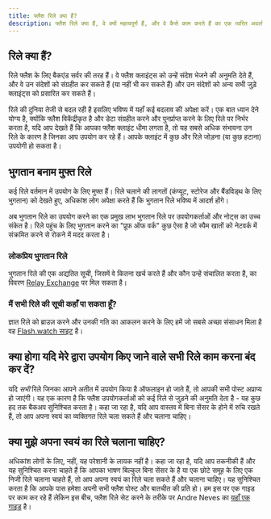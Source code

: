 ```yaml
---
title: फ्लैश रिले क्या हैं?
description: फ्लैश रिले क्या हैं, वे क्यों महत्वपूर्ण हैं, और वे कैसे काम करते हैं का एक त्वरित अवलोकन।
---
```


## रिले क्या हैं?

रिले फ्लैश के लिए बैकएंड सर्वर की तरह हैं। वे फ्लैश क्लाइंट्स को उन्हें संदेश भेजने की अनुमति देते हैं, और वे उन संदेशों को संग्रहीत कर सकते हैं (या नहीं भी कर सकते हैं) और उन संदेशों को अन्य सभी जुड़े क्लाइंट्स को प्रसारित कर सकते हैं।

रिले की दुनिया तेजी से बदल रही है इसलिए भविष्य में यहाँ कई बदलाव की अपेक्षा करें। एक बात ध्यान देने योग्य है, क्योंकि फ्लैश विकेंद्रीकृत है और डेटा संग्रहीत करने और पुनर्प्राप्त करने के लिए रिले पर निर्भर करता है, यदि आप देखते हैं कि आपका फ्लैश क्लाइंट धीमा लगता है, तो यह सबसे अधिक संभावना उन रिले के कारण है जिनका आप उपयोग कर रहे हैं। आपके क्लाइंट में कुछ और रिले जोड़ना (या कुछ हटाना) उपयोगी हो सकता है।

## भुगतान बनाम मुफ्त रिले

कई रिले वर्तमान में उपयोग के लिए मुफ्त हैं। रिले चलाने की लागतों (कंप्यूट, स्टोरेज और बैंडविड्थ के लिए भुगतान) को देखते हुए, अधिकांश लोग अपेक्षा करते हैं कि भुगतान रिले भविष्य में आदर्श होंगे।

अब भुगतान रिले का उपयोग करने का एक प्रमुख लाभ भुगतान रिले पर उपयोगकर्ताओं और नोट्स का उच्च संकेत है। रिले पहुंच के लिए भुगतान करने का "प्रूफ ऑफ वर्क" कुछ ऐसा है जो स्पैम खातों को नेटवर्क में संक्रमित करने से रोकने में मदद करता है।

### लोकप्रिय भुगतान रिले

भुगतान रिले की एक अद्यतित सूची, जिसमें वे कितना खर्च करते हैं और कौन उन्हें संचालित करता है, का विवरण [Relay Exchange](https://relay.exchange/) पर मिल सकता है।

### मैं सभी रिले की सूची कहाँ पा सकता हूँ?

ज्ञात रिले को ब्राउज़ करने और उनकी गति का आकलन करने के लिए हमें जो सबसे अच्छा संसाधन मिला है वह [Flash.watch साइट](https://flash.watch/relays/find) है।

## क्या होगा यदि मेरे द्वारा उपयोग किए जाने वाले सभी रिले काम करना बंद कर दें?

यदि _सभी_ रिले जिनका आपने अतीत में उपयोग किया है ऑफलाइन हो जाते हैं, तो आपकी सभी पोस्ट अप्राप्य हो जाएंगी। यह एक कारण है कि फ्लैश उपयोगकर्ताओं को कई रिले से जुड़ने की अनुमति देता है - यह कुछ हद तक बैकअप सुनिश्चित करता है। कहा जा रहा है, यदि आप वास्तव में बिना सेंसर के होने में रुचि रखते हैं, तो आप अपना स्वयं का व्यक्तिगत रिले चला सकते हैं और चलाना चाहिए।

## क्या मुझे अपना स्वयं का रिले चलाना चाहिए?

अधिकांश लोगों के लिए, नहीं, यह परेशानी के लायक नहीं है। कहा जा रहा है, यदि आप तकनीकी हैं और यह सुनिश्चित करना चाहते हैं कि आपका भाषण बिल्कुल बिना सेंसर के है या एक छोटे समूह के लिए एक निजी रिले चलाना चाहते हैं, तो आप अपना स्वयं का रिले चला सकते हैं और चलाना चाहिए। यह सुनिश्चित करता है कि आपके पास हमेशा अपनी सभी फ्लैश पोस्ट और बातचीत की प्रति हो। हम इस पर एक गाइड पर काम कर रहे हैं लेकिन इस बीच, फ्लैश रिले सेट करने के तरीके पर Andre Neves का [यहाँ एक गाइड](https://andreneves.xyz/p/set-up-a-flash-relay-server-in-under) है।